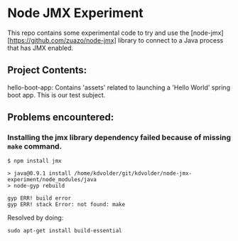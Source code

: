Node JMX Experiment
===================

This repo contains some experimental code to try and use the
[node-jmx][https://github.com/zuazo/node-jmx] library to
connect to a Java process that has JMX enabled.

Project Contents:
-----------------

hello-boot-app:
    Contains 'assets' related to launching a 'Hello World' 
    spring boot app. This is our test subject.

Problems encountered:
--------------------

### Installing the jmx library dependency failed because of missing `make` command.

```
$ npm install jmx

> java@0.9.1 install /home/kdvolder/git/kdvolder/node-jmx-experiment/node_modules/java
> node-gyp rebuild

gyp ERR! build error
gyp ERR! stack Error: not found: make
```

Resolved by doing:

```
sudo apt-get install build-essential
```
 

